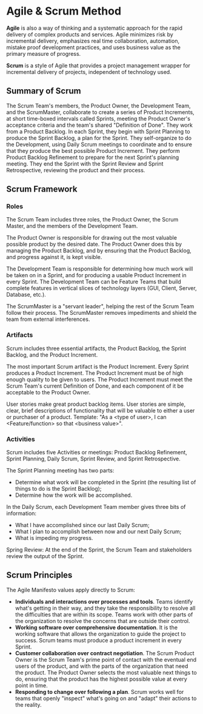 # Agile & Scrum Method

**Agile** is also a way of thinking and a systematic approach for the rapid delivery of complex products and services. Agile minimizes risk by incremental delivery, emphasizes real time collaboration, automation, mistake proof development practices, and uses business value as the primary measure of progress.

**Scrum** is a style of Agile that provides a project management wrapper for incremental delivery of projects, independent of technology used.

## Summary of Scrum

The Scrum Team's members, the Product Owner, the Development Team, and the ScrumMaster, collaborate to create a series of Product Increments, at short time-boxed intervals called Sprints, meeting the Product Owner's acceptance criteria and the team's shared "Definition of Done". They work from a Product Backlog. In each Sprint, they begin with Sprint Planning to produce the Sprint Backlog, a plan for the Sprint. They self-organize to do the Development, using Daily Scrum meetings to coordinate and to ensure that they produce the best possible Product Increment. They perform Product Backlog Refinement to prepare for the next Sprint's planning meeting. They end the Sprint with the Sprint Review and Sprint Retrospective, reviewing the product and their process.

## Scrum Framework

### Roles

The Scrum Team includes three roles, the Product Owner, the Scrum Master, and the members of the Development Team.

The Product Owner is responsible for drawing out the most valuable possible product by the desired date. The Product Owner does this by managing the Product Backlog, and by ensuring that the Product Backlog, and progress against it, is kept visible.

The Development Team is responsible for determining how much work will be taken on in a Sprint, and for producing a usable Product Increment in every Sprint. The Development Team can be Feature Teams that build complete features in vertical slices of technology layers (GUI, Client, Server, Database, etc.).

The ScrumMaster is a "servant leader", helping the rest of the Scrum Team follow their process. The ScrumMaster removes impediments and shield the team from external interferences.

### Artifacts

Scrum includes three essential artifacts, the Product Backlog, the Sprint Backlog, and the Product Increment.

The most important Scrum artifact is the Product Increment. Every Sprint produces a Product Increment. The Product Increment must be of high enough quality to be given to users. The Product Increment must meet the Scrum Team's current Definition of Done, and each component of it be acceptable to the Product Owner.

User stories make great product backlog items. User stories are simple, clear, brief descriptions of functionality that will be valuable to either a user or purchaser of a product. Template: "As a \<type of user\>, I can \<Feature/function\> so that \<business value\>".

### Activities

Scrum includes five Activities or meetings: Product Backlog Refinement, Sprint Planning, Daily Scrum, Sprint Review, and Sprint Retrospective.

The Sprint Planning meeting has two parts:

- Determine what work will be completed in the Sprint (the resulting list of things to do is the Sprint Backlog);
- Determine how the work will be accomplished.

In the Daily Scrum, each Development Team member gives three bits of information:

- What I have accomplished since our last Daily Scrum;
- What I plan to accomplish between now and our next Daily Scrum; 
- What is impeding my progress.

Spring Review: At the end of the Sprint, the Scrum Team and stakeholders review the output of the Sprint.

## Scrum Principles

The Agile Manifesto values apply directly to Scrum:

- **Individuals and interactions over processes and tools**. Teams identify what's getting in their way, and they take the responsibility to resolve all the difficulties that are within its scope. Teams work with other parts of the organization to resolve the concerns that are outside their control.
- **Working software over comprehensive documentation**. It is the working software that allows the organization to guide the project to success. Scrum teams must produce a product increment in every Sprint.
- **Customer collaboration over contract negotiation**. The Scrum Product Owner is the Scrum Team's prime point of contact with the eventual end users of the product, and with the parts of the organization that need the product. The Product Owner selects the most valuable next things to do, ensuring that the product has the highest possible value at every point in time.
- **Responding to change over following a plan**. Scrum works well for teams that openly "inspect" what's going on and "adapt" their actions to the reality.